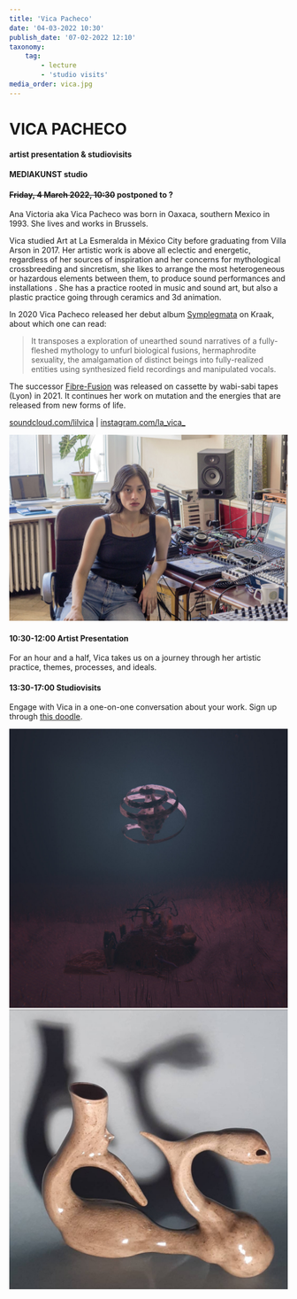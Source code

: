 ```yaml
---
title: 'Vica Pacheco'
date: '04-03-2022 10:30'
publish_date: '07-02-2022 12:10'
taxonomy:
    tag:
        - lecture
        - 'studio visits'
media_order: vica.jpg
---
```


# VICA PACHECO
#### artist presentation & studiovisits
#### MEDIAKUNST studio
#### ~~Friday, 4 March 2022, 10:30~~ postponed to ?
Ana Victoria aka Vica Pacheco was born in Oaxaca, southern Mexico in 1993. She lives and works in Brussels.

Vica studied Art at La Esmeralda in México City before graduating from Villa Arson in 2017. Her artistic work is above all eclectic and energetic, regardless of her sources of inspiration and her concerns for mythological crossbreeding and sincretism, she likes to arrange the most heterogeneous or hazardous elements between them, to produce sound performances and installations . She has a practice rooted in music and sound art, but also a plastic practice going through ceramics and 3d animation.

In 2020 Vica Pacheco released her debut album [Symplegmata](https://kraak.bandcamp.com/album/symplegmata) on Kraak, about which one can read:
> It transposes a exploration of unearthed sound narratives of a fully-fleshed mythology to unfurl biological fusions, hermaphrodite sexuality, the amalgamation of distinct beings into fully-realized entities using synthesized field recordings and manipulated vocals.

The successor [Fibre-Fusion](https://wabi-sabi-tapes.bandcamp.com/album/fibre-fusion) was released on cassette by wabi-sabi tapes (Lyon) in 2021. It continues her work on mutation and the energies that are released from new forms of life.


[soundcloud.com/lilvica](https://soundcloud.com/lilvica) |
[instagram.com/la_vica_](https://www.instagram.com/la_vica_/)

![](vica.jpg)

#### 10:30-12:00	Artist Presentation
For an hour and a half, Vica takes us on a journey through her artistic practice, themes, processes, and ideals.
#### 13:30-17:00	Studiovisits
Engage with Vica in a one-on-one conversation about your work. Sign up through [this doodle](https://doodle.com/poll/hxgsmci7567rv5zv?utm_source=poll&utm_medium=link).

![](vica2.jpg)    
![](vica3.jpg)
